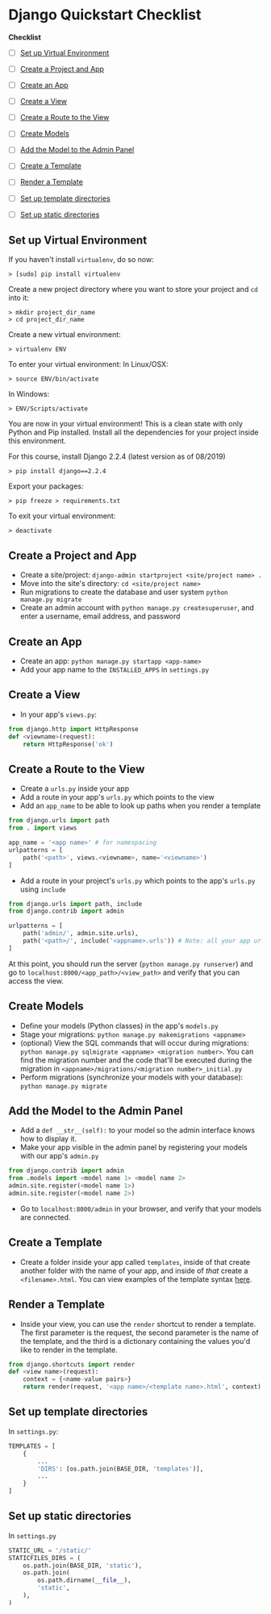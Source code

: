 # Django Quickstart Checklist

**Checklist** 

- [ ] [Set up Virtual Environment](#set-up-virtual-environment)
- [ ] [Create a Project and App](#create-a-project-and-app)
- [ ] [Create an App](#create-an-app)
- [ ] [Create a View](#create-a-view)
- [ ] [Create a Route to the View](#create-a-route-to-the-view)
- [ ] [Create Models](#create-models)
- [ ] [Add the Model to the Admin Panel](#add-the-model-to-the-admin-panel)
- [ ] [Create a Template](#create-a-template)
- [ ] [Render a Template](#render-a-template)
- [ ] [Set up template directories](#set-up-template-directories)
- [ ] [Set up static directories](#set-up-static-directories)


## Set up Virtual Environment
If you haven't install `virtualenv`, do so now:
```
> [sudo] pip install virtualenv
```

Create a new project directory where you want to store your project and `cd` into it:
```
> mkdir project_dir_name
> cd project_dir_name
```

Create a new virtual environment:
```
> virtualenv ENV
```

To enter your virtual environment: 
In Linux/OSX:
```
> source ENV/bin/activate
```

In Windows:
```
> ENV/Scripts/activate
```

You are now in your virtual environment! This is a clean state with only Python and Pip installed. Install all the dependencies for your project inside this environment. 

For this course, install Django 2.2.4 (latest version as of 08/2019) 
```
> pip install django==2.2.4
```

Export your packages:
```
> pip freeze > requirements.txt
```

To exit your virtual environment:
```
> deactivate
```

## Create a Project and App

- Create a site/project: `django-admin startproject <site/project name> .`
- Move into the site's directory: `cd <site/project name>`
- Run migrations to create the database and user system `python manage.py migrate`
- Create an admin account with `python manage.py createsuperuser`, and enter a username, email address, and password

## Create an App

- Create an app: `python manage.py startapp <app-name>`
- Add your app name to the `INSTALLED_APPS` in `settings.py`

## Create a View

- In your app's `views.py`:
```python
from django.http import HttpResponse
def <viewname>(request):
    return HttpResponse('ok')
```

## Create a Route to the View

- Create a `urls.py` inside your app
- Add a route in your app's `urls.py` which points to the view
- Add an `app_name` to be able to look up paths when you render a template

```python
from django.urls import path
from . import views

app_name = '<app name>' # for namespacing
urlpatterns = [
    path('<path>', views.<viewname>, name='<viewname>')
]
```

- Add a route in your project's `urls.py` which points to the app's `urls.py` using `include`

```python
from django.urls import path, include
from django.contrib import admin

urlpatterns = [
    path('admin/', admin.site.urls),
    path('<path>/', include('<appname>.urls')) # Note: all your app urls will start with this path
]
```

At this point, you should run the server (`python manage.py runserver`) and go to `localhost:8000/<app_path>/<view_path>` and verify that you can access the view.

## Create Models

- Define your models (Python classes) in the app's `models.py`
- Stage your migrations: `python manage.py makemigrations <appname>`
- (optional) View the SQL commands that will occur during migrations: `python manage.py sqlmigrate <appname> <migration number>`. You can find the migration number and the code that'll be executed during the migration in `<appname>/migrations/<migration number>_initial.py`
- Perform migrations (synchronize your models with your database): `python manage.py migrate`

## Add the Model to the Admin Panel

- Add a `def __str__(self):` to your model so the admin interface knows how to display it.
- Make your app visible in the admin panel by registering your models with our app's `admin.py`

```python
from django.contrib import admin
from .models import <model name 1> <model name 2>
admin.site.register(<model name 1>)
admin.site.register(<model name 2>)
```

- Go to `localhost:8000/admin` in your browser, and verify that your models are connected.


## Create a Template

- Create a folder inside your app called `templates`, inside of that create another folder with the name of your app, and inside of *that* create a `<filename>.html`. You can view examples of the template syntax [here](03%20-%20Templates.md).

## Render a Template

- Inside your view, you can use the `render` shortcut to render a template. The first parameter is the request, the second parameter is the name of the template, and the third is a dictionary containing the values you'd like to render in the template.

```python
from django.shortcuts import render
def <view name>(request):
    context = {<name-value pairs>}
    return render(request, '<app name>/<template name>.html', context)
```

## Set up template directories
In `settings.py`:
```py
TEMPLATES = [
    {
        ...
        'DIRS': [os.path.join(BASE_DIR, 'templates')],
        ...
    }
]
```

## Set up static directories
In `settings.py`
```py
STATIC_URL = '/static/'
STATICFILES_DIRS = (
    os.path.join(BASE_DIR, 'static'),
    os.path.join(
        os.path.dirname(__file__),
        'static',
    ),    
)
```
